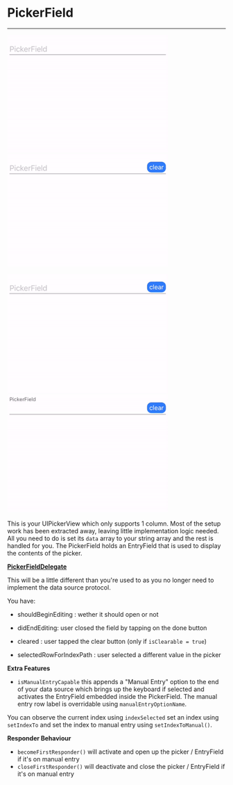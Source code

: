 # PickerField

---

![PickerFieldDemo](https://github.com/barbulescualex/MaterialFields/blob/master/assets/PickerField/1.gif?raw=true)
![PickerFieldDemo](https://github.com/barbulescualex/MaterialFields/blob/master/assets/PickerField/2.gif?raw=true)

![PickerFieldDemo](https://github.com/barbulescualex/MaterialFields/blob/master/assets/PickerField/3.gif?raw=true)
![PickerFieldDemo](https://github.com/barbulescualex/MaterialFields/blob/master/assets/PickerField/4.gif?raw=true)

This is your UIPickerView which only supports 1 column. Most of the setup work has been extracted away, leaving little implementation logic needed. All you need to do is set its `data` array to your string array and the rest is handled for you.
The PickerField holds an EntryField that is used to display the contents of the picker.

**[PickerFieldDelegate](https://barbulescualex.github.io/MaterialFields/Protocols/PickerFieldDelegate.html)**

This will be a little different than you're used to as you no longer need to implement the data source protocol.

You have:

* shouldBeginEditing : wether it should open or not

* didEndEditing: user closed the field by tapping on the done button

* cleared : user tapped the clear button (only if `isClearable = true`)

* selectedRowForIndexPath : user selected a different value in the picker


**Extra Features**

* `isManualEntryCapable` this appends a "Manual Entry" option to the end of your data source which brings up the keyboard if selected and activates the EntryField embedded inside the PickerField. The manual entry row label is overridable using `manualEntryOptionName`.

You can observe the current index using `indexSelected` set an index using `setIndexTo` and set the index to manual entry using `setIndexToManual()`.

**Responder Behaviour**

* `becomeFirstResponder()` will activate and open up the picker / EntryField if it's on manual entry
* `closeFirstResponder()` will deactivate and close the picker / EntryField if it's on manual entry